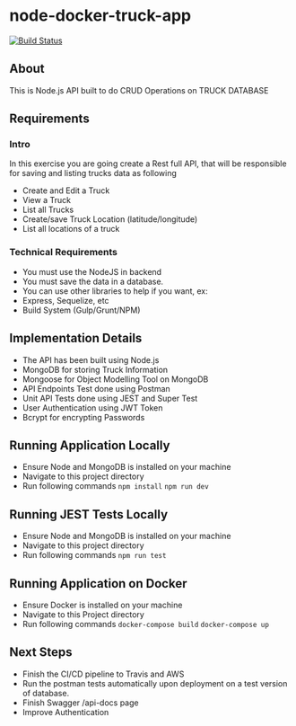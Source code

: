 # node-docker-truck-app
[![Build Status](https://travis-ci.com/vanishtachangea/node-docker-truck-app-withoutClient.svg?branch=master)](https://travis-ci.com/github/vanishtachangea/node-docker-truck-app-withoutClient)
## About
This is Node.js API built to do CRUD Operations on TRUCK DATABASE

## Requirements
### Intro
In this exercise you are going create a Rest full API, that will be responsible for saving and
listing trucks data as following
- Create and Edit a Truck
- View a Truck
- List all Trucks
- Create/save Truck Location (latitude/longitude)
- List all locations of a truck
### Technical Requirements
- You must use the NodeJS in backend
- You must save the data in a database.
- You can use other libraries to help if you want, ex:
- Express, Sequelize, etc
- Build System (Gulp/Grunt/NPM)

## Implementation Details 
- The API has been built using Node.js
- MongoDB for storing Truck Information 
- Mongoose for Object Modelling Tool on MongoDB
- API Endpoints Test done using Postman
- Unit API Tests done using JEST and Super Test
- User Authentication using JWT Token
- Bcrypt for encrypting Passwords

## Running Application Locally
- Ensure Node and MongoDB is installed on your machine
- Navigate to this project directory 
- Run following commands
 ```npm install```
 ```npm run dev```

## Running JEST Tests Locally
- Ensure Node and MongoDB is installed on your machine
- Navigate to this project directory 
- Run following commands
 ```npm run test```

## Running Application on Docker
- Ensure Docker is installed on your machine
- Navigate to this Project directory
- Run following commands
 ```docker-compose build```
 ```docker-compose up```

## Next Steps
- Finish the CI/CD pipeline to Travis and AWS
- Run the postman tests automatically upon deployment on a test version of database.
- Finish Swagger /api-docs page
- Improve Authentication 

